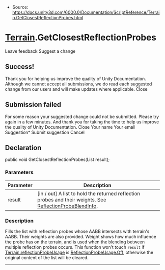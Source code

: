 * Source: https://docs.unity3d.com/6000.0/Documentation/ScriptReference/Terrain.GetClosestReflectionProbes.html

#  [Terrain](https://docs.unity3d.com/6000.0/Documentation/ScriptReference/Terrain.html).GetClosestReflectionProbes
Leave feedback
Suggest a change
## Success!
Thank you for helping us improve the quality of Unity Documentation. Although we cannot accept all submissions, we do read each suggested change from our users and will make updates where applicable.
Close
## Submission failed
For some reason your suggested change could not be submitted. Please <a>try again</a> in a few minutes. And thank you for taking the time to help us improve the quality of Unity Documentation.
Close
Your name Your email Suggestion* Submit suggestion
Cancel
## Declaration
public void GetClosestReflectionProbes(List<ReflectionProbeBlendInfo> result); 
### Parameters
Parameter | Description  
---|---  
result | [in / out] A list to hold the returned reflection probes and their weights. See [ReflectionProbeBlendInfo](https://docs.unity3d.com/6000.0/Documentation/ScriptReference/Rendering.ReflectionProbeBlendInfo.html).  
### Description
Fills the list with reflection probes whose AABB intersects with terrain's AABB. Their weights are also provided. Weight shows how much influence the probe has on the terrain, and is used when the blending between multiple reflection probes occurs.
This function won't touch `result` if [Terrain.reflectionProbeUsage](https://docs.unity3d.com/6000.0/Documentation/ScriptReference/Terrain-reflectionProbeUsage.html) is [ReflectionProbeUsage.Off](https://docs.unity3d.com/6000.0/Documentation/ScriptReference/Rendering.ReflectionProbeUsage.Off.html), otherwise the original content of the list will be cleared.
* * *
